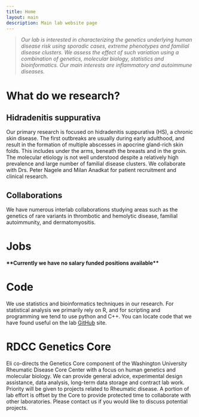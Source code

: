 ```yaml
---
title: Home
layout: main
description: Main lab website page
---
```


<div id="maintext">
<blockquote>
<p><em>
Our lab is interested in characterizing the genetics underlying human disease risk using sporadic cases, extreme phenotypes and familial disease clusters. We assess the effect of such variation using a combination of genetics, molecular biology, statistics and bioinformatics. Our main interests are inflammatory and autoimmune diseases. 
</em></p>
</blockquote>

<h1>What do we research?</h1>

<h2>Hidradenitis suppurativa</h2>
Our primary research is focused on hidradenitis suppurativa (HS), a chronic skin disease. The first outbreaks are usually during early adulthood, and result in the formation of multiple abscesses in apocrine gland-rich skin folds. This includes under the arms, beneath the breasts and in the groin. The molecular etiology is not well understood despite a relatively high prevalence and large number of familial disease clusters. We collaborate with  Drs. Peter Nagele and Milan Anadkat for patient recruitment and clinical research.

<h2>Collaborations</h2>
We have numerous interlab collaborations studying areas such as the genetics of rare variants in thrombotic and hemolytic disease, familial autoimmunity, and dermatomyositis.

<h1>Jobs</h1>
<strong>**Currently we have no salary funded positions available**</strong>

<h1>Code</h1>
We use statistics and bioinformatics techniques in our research. For statistical analysis we primarily rely on R, and for scripting and programming we tend to use python and C++. You can locate code that we have found useful on the lab <a href="http://github.com/robersonlab">GitHub</a> site.

<h1>RDCC Genetics Core</h1>
Eli co-directs the Genetics Core component of the Washington University Rheumatic Disease Core Center with a focus on human genetics and molecular biology. We can provide general advice, experimental design assistance, data analysis, long-term data storage and contract lab work. Priority will be given to projects related to Rheumatic disease. A portion of lab effort is offset by the Core to provide protected time to collaborate with other laboratories. Please contact us if you would like to discuss potential projects.

